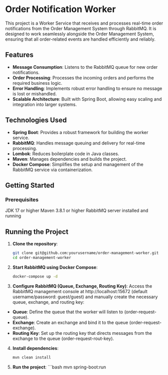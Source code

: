 # Order Notification Worker
This project is a Worker Service that receives and processes real-time order notifications from the Order Management System through RabbitMQ. It is designed to work seamlessly alongside the Order Management System, ensuring that all order-related events are handled efficiently and reliably.

## Features
- **Message Consumption**: Listens to the RabbitMQ queue for new order notifications.
- **Order Processing**: Processes the incoming orders and performs the required business logic.
- **Error Handling**: Implements robust error handling to ensure no message is lost or mishandled.
- **Scalable Architecture**: Built with Spring Boot, allowing easy scaling and integration into larger systems.

## Technologies Used
- **Spring Boot**: Provides a robust framework for building the worker service.
- **RabbitMQ**: Handles message queuing and delivery for real-time processing.
- **Lombok**: Reduces boilerplate code in Java classes.
- **Maven**: Manages dependencies and builds the project.
- **Docker Compose**: Simplifies the setup and management of the RabbitMQ service via containerization.

## Getting Started

### Prerequisites
JDK 17 or higher
Maven 3.8.1 or higher
RabbitMQ server installed and running

## Running the Project

1. **Clone the repository**:
   ```bash
   git clone git@github.com:yourusername/order-management-worker.git
   cd order-management-worker

2. **Start RabbitMQ using Docker Compose**:
   ```bash
   docker-compose up -d

3. **Configure RabbitMQ (Queue, Exchange, Routing Key)**: Access the RabbitMQ management console at http://localhost:15672 (default username/password: guest/guest) and manually create the necessary queue, exchange, and routing key:

- **Queue**: Define the queue that the worker will listen to (order-request-queue).
- **Exchange**: Create an exchange and bind it to the queue (order-request-exchange).
- **Routing Key**: Set up the routing key that directs messages from the exchange to the queue (order-request-rout-key).

4. **Install dependencies**:
   ```bash
   mvn clean install

5. **Run the project**:
   ´´´bash
   mvn spring-boot:run


